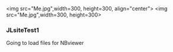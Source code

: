<img src="Me.jpg",width=300, height=300, align="center">
<img src="Me.jpg",width=300, height=300>
### JLsiteTest1
Going to load files for NBviewer

